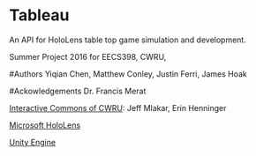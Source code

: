 # Tableau
An API for HoloLens table top game simulation and development.

Summer Project 2016 for EECS398, CWRU,

#Authors
Yiqian Chen, Matthew Conley, Justin Ferri, James Hoak

#Ackowledgements
Dr. Francis Merat

<a href="http://interactive-commons.webflow.io/contact">Interactive Commons of CWRU</a>: Jeff Mlakar, Erin Henninger

<a href="https://www.microsoft.com/microsoft-hololens/en-us">Microsoft HoloLens</a>

<a href="https://unity3d.com/">Unity Engine</a>
